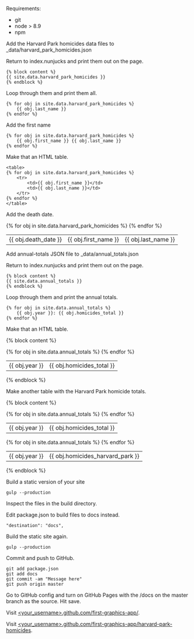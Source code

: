 Requirements:

* git
* node > 8.9
* npm




Add the Harvard Park homicides data files to _data/harvard_park_homicides.json

Return to index.nunjucks and print them out on the page.

```
{% block content %}
{{ site.data.harvard_park_homicides }}
{% endblock %}
```

Loop through them and print them all.

```
{% for obj in site.data.harvard_park_homicides %}
    {{ obj.last_name }}
{% endfor %}
```

Add the first name

```
{% for obj in site.data.harvard_park_homicides %}
    {{ obj.first_name }} {{ obj.last_name }}
{% endfor %}
```

Make that an HTML table.

```
<table>
{% for obj in site.data.harvard_park_homicides %}
    <tr>
        <td>{{ obj.first_name }}</td>
        <td>{{ obj.last_name }}</td>
    </tr>
{% endfor %}
</table>
```

Add the death date.

<table>
{% for obj in site.data.harvard_park_homicides %}
    <tr>
        <td>{{ obj.death_date }}</td>
        <td>{{ obj.first_name }}</td>
        <td>{{ obj.last_name }}</td>
    </tr>
{% endfor %}
</table>

Add annual-totals JSON file to _data/annual_totals.json

Return to index.nunjucks and print them out on the page.

```
{% block content %}
{{ site.data.annual_totals }}
{% endblock %}
```

Loop through them and print the annual totals.

```
{% for obj in site.data.annual_totals %}
    {{ obj.year }}: {{ obj.homicides_total }}
{% endfor %}
```

Make that an HTML table.

{% block content %}
<table>
{% for obj in site.data.annual_totals %}
    <tr>
        <td>{{ obj.year }}</td>
        <td>{{ obj.homicides_total }}</td>
    </tr>
{% endfor %}
</table>
{% endblock %}

Make another table with the Harvard Park homicide totals.

{% block content %}
<table>
{% for obj in site.data.annual_totals %}
    <tr>
        <td>{{ obj.year }}</td>
        <td>{{ obj.homicides_total }}</td>
    </tr>
{% endfor %}
</table>

<table>
{% for obj in site.data.annual_totals %}
    <tr>
        <td>{{ obj.year }}</td>
        <td>{{ obj.homicides_harvard_park }}</td>
    </tr>
{% endfor %}
</table>
{% endblock %}


Build a static version of your site

```
gulp --production
```

Inspect the files in the build directory.

Edit package.json to build files to docs instead.

```
"destination": "docs",
```

Build the static site again.

```
gulp --production
```

Commit and push to GitHub.

```
git add package.json
git add docs
git commit -am "Message here"
git push origin master
```

Go to GitHub config and turn on GitHub Pages with the /docs on the master branch as the source. Hit save.

Visit [<your_username>.github.com/first-graphics-app/](https://ireapps.github.io/first-graphics-app/).

Visit [<your_username>.github.com/first-graphics-app/harvard-park-homicides](https://ireapps.github.io/first-graphics-app/harvard-park-homicides/).
